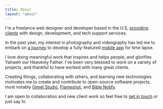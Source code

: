 ```yaml
---
title: About
layout: "about"
---
```


I'm a freelance web designer and developer based in the U.S, [providing clients](https://correctsyntax.com) with design, development, and tech support services. 

In the past year, my interest in photography and videography has led me to embark on [a journey](/posts/journey-behind-velocity-lapse-part-1/) to develop a fully-featured [mobile app](https://velocitylapse.com) for time lapse.

I love doing meaningful work that inspires and helps people, and glorifies Yahweh our Heavenly Father.  I've been very blessed to work on a variety of projects, and thankful to have worked with many great clients. 

Creating things, collaborating with others, and learning new technologies motivates me to create and contribute to open-source software projects, most notably [Gimel Studio](https://gimelstudio.github.io), [Flameshot](https://flameshot.org), and [Bible Notify](https://biblenotify.github.io). 

I am open to collaboration and new client work so feel free to [get in touch](mailto:hi@noahrahm.com) or just say hi. 
